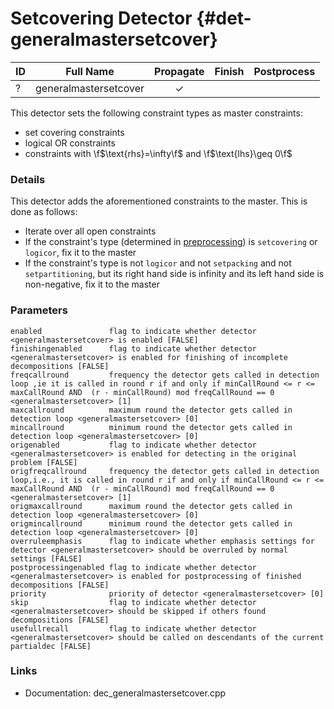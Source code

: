 # Setcovering Detector {#det-generalmastersetcover}
| ID |          Full Name          | Propagate | Finish | Postprocess |
|----|-----------------------------|:---------:|:------:|:-----------:|
| ?  | generalmastersetcover       | ✓ |   |   |  

This detector sets the following constraint types as master constraints:
- set covering constraints
- logical OR constraints
- constraints with \f$\text{rhs}=\infty\f$ and \f$\text{lhs}\geq 0\f$


### Details
This detector adds the aforementioned constraints to the master. This is done as follows:
* Iterate over all open constraints
 * If the constraint's type (determined in [preprocessing](#preprocessing)) is `setcovering` or `logicor`, fix it to the master
 * If the constraint's type is not `logicor` and not `setpacking` and not `setpartitioning`, but its right hand side is infinity and its left hand side is non-negative, fix it to the master

### Parameters

    enabled               flag to indicate whether detector <generalmastersetcover> is enabled [FALSE]
    finishingenabled      flag to indicate whether detector <generalmastersetcover> is enabled for finishing of incomplete decompositions [FALSE]
    freqcallround         frequency the detector gets called in detection loop ,ie it is called in round r if and only if minCallRound <= r <= maxCallRound AND  (r - minCallRound) mod freqCallRound == 0 <generalmastersetcover> [1]
    maxcallround          maximum round the detector gets called in detection loop <generalmastersetcover> [0]
    mincallround          minimum round the detector gets called in detection loop <generalmastersetcover> [0]
    origenabled           flag to indicate whether detector <generalmastersetcover> is enabled for detecting in the original problem [FALSE]
    origfreqcallround     frequency the detector gets called in detection loop,i.e., it is called in round r if and only if minCallRound <= r <= maxCallRound AND  (r - minCallRound) mod freqCallRound == 0 <generalmastersetcover> [1]
    origmaxcallround      maximum round the detector gets called in detection loop <generalmastersetcover> [0]
    origmincallround      minimum round the detector gets called in detection loop <generalmastersetcover> [0]
    overruleemphasis      flag to indicate whether emphasis settings for detector <generalmastersetcover> should be overruled by normal settings [FALSE]
    postprocessingenabled flag to indicate whether detector <generalmastersetcover> is enabled for postprocessing of finished decompositions [FALSE]
    priority              priority of detector <generalmastersetcover> [0]
    skip                  flag to indicate whether detector <generalmastersetcover> should be skipped if others found decompositions [FALSE]
    usefullrecall         flag to indicate whether detector <generalmastersetcover> should be called on descendants of the current partialdec [FALSE]


### Links
 * Documentation: dec_generalmastersetcover.cpp
